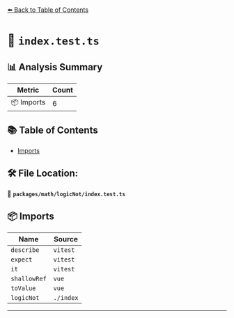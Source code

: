 [⬅️ Back to Table of Contents](../../../index.md)

# 📄 `index.test.ts`

## 📊 Analysis Summary

| Metric | Count |
|--------|-------|
| 📦 Imports | 6 |

## 📚 Table of Contents

- [Imports](#imports)

## 🛠️ File Location:
📂 **`packages/math/logicNot/index.test.ts`**

## 📦 Imports

| Name | Source |
|------|--------|
| `describe` | `vitest` |
| `expect` | `vitest` |
| `it` | `vitest` |
| `shallowRef` | `vue` |
| `toValue` | `vue` |
| `logicNot` | `./index` |


---